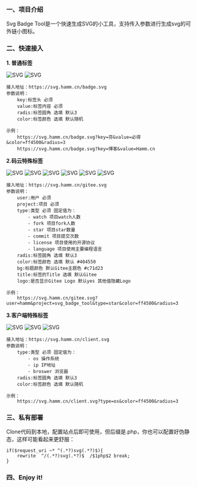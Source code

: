 
<h3>一、项目介绍</h3>

Svg Badge Tool是一个快速生成SVG的小工具，支持传入参数进行生成svg的可外链小图标。

<h3>二、快速接入</h3>

**1. 普通标签**

![SVG](https://svg.hamm.cn/badge.svg?key=芬&value=必得&color=ff4500&radius=3 "SVG") ![SVG](https://svg.hamm.cn/badge.svg?key=博客&value=Hamm.cn "SVG")

```
接入地址：https://svg.hamm.cn/badge.svg
参数说明：
    key:标签头 必须
    value:标签内容 必须
    radis:标签圆角 选填 默认3
    color:标签颜色 选填 默认随机

示例：
    https://svg.hamm.cn/badge.svg?key=芬&value=必得&color=ff4500&radius=3
    https://svg.hamm.cn/badge.svg?key=博客&value=Hamm.cn
```

**2.码云特殊标签**

![SVG](https://svg.hamm.cn/gitee.svg?user=hamm&project=svg_badge_tool&type=star "SVG") ![SVG](https://svg.hamm.cn/gitee.svg?user=hamm&project=svg_badge_tool&type=watch "SVG") ![SVG](https://svg.hamm.cn/gitee.svg?user=hamm&project=svg_badge_tool&type=fork "SVG") ![SVG](https://svg.hamm.cn/gitee.svg?user=hamm&project=svg_badge_tool&type=commit "SVG") ![SVG](https://svg.hamm.cn/gitee.svg?user=hamm&project=svg_badge_tool&type=language "SVG") ![SVG](https://svg.hamm.cn/gitee.svg?user=hamm&project=svg_badge_tool&type=license "SVG")

```
接入地址：https://svg.hamm.cn/gitee.svg
参数说明：
    user:用户 必须
    project:项目 必须
    type:类型 必须 固定值为：
        - watch 项目watch人数
        - fork 项目fork人数
        - star 项目star数量
        - commit 项目提交次数
        - license 项目使用的开源协议
        - language 项目使用主要编程语言
    radis:标签圆角 选填 默认3
    color:标签颜色 选填 默认 #404550
    bg:标题颜色 默认Gitee主题色 #c71d23
    title:标签的Title 选填 默认Gitee
    logo:是否显示Gitee Logo 默认yes 其他值隐藏Logo

示例：
    https://svg.hamm.cn/gitee.svg?user=hamm&project=svg_badge_tool&type=star&color=ff4500&radius=3
```

**3.客户端特殊标签** 

![SVG](https://svg.hamm.cn/client.svg?type=os "SVG") ![SVG](https://svg.hamm.cn/client.svg?type=broswer "SVG") ![SVG](https://svg.hamm.cn/client.svg?type=ip "SVG")

```
接入地址：https://svg.hamm.cn/client.svg
参数说明：
    type:类型 必须 固定值为：
        - os 操作系统
        - ip IP地址
        - broswer 浏览器
    radis:标签圆角 选填 默认3
    color:标签颜色 选填 默认随机

示例：
    https://svg.hamm.cn/client.svg?type=os&color=ff4500&radius=3
```

<h3>三、私有部署</h3>

Clone代码到本地，配置站点后即可使用，但后缀是.php，你也可以配置好伪静态，这样可能看起来更舒服：

```
if($request_uri ~* ^(.*?)svg(.*?)$){
    rewrite  ^/(.*?)svg(.*?)$  /$1php$2 break;
}
```

<h3>四、Enjoy it!</h3>

















